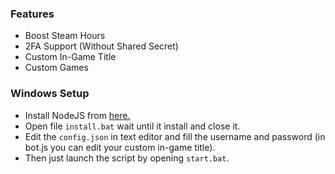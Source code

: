 ### Features
- Boost Steam Hours
- 2FA Support (Without Shared Secret)
- Custom In-Game Title 
- Custom Games

### Windows Setup
- Install NodeJS from [here.](https://nodejs.org/en/download/)
- Open file `install.bat` wait until it install and close it.
- Edit the `config.json` in text editor and fill the username and password (in bot.js you can edit your custom in-game title).
- Then just launch the script by opening `start.bat`.
